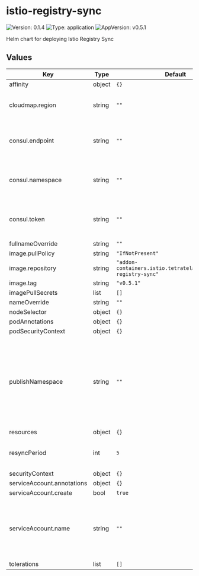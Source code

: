 # istio-registry-sync

![Version: 0.1.4](https://img.shields.io/badge/Version-0.1.4-informational?style=flat-square) ![Type: application](https://img.shields.io/badge/Type-application-informational?style=flat-square) ![AppVersion: v0.5.1](https://img.shields.io/badge/AppVersion-v0.5.1-informational?style=flat-square)

Helm chart for deploying Istio Registry Sync

## Values

| Key | Type | Default | Description |
|-----|------|---------|-------------|
| affinity | object | `{}` |  |
| cloudmap.region | string | `""` | AWS Region to use to connect to Cloud Map |
| consul.endpoint | string | `""` | Consul's endpoint to query service catalog |
| consul.namespace | string | `""` | Consul's namespace to search service catalog |
| consul.token | string | `""` | Consul's ACL token to access service catalog |
| fullnameOverride | string | `""` |  |
| image.pullPolicy | string | `"IfNotPresent"` |  |
| image.repository | string | `"addon-containers.istio.tetratelabs.com/istio-registry-sync"` |  |
| image.tag | string | `"v0.5.1"` |  |
| imagePullSecrets | list | `[]` |  |
| nameOverride | string | `""` |  |
| nodeSelector | object | `{}` |  |
| podAnnotations | object | `{}` |  |
| podSecurityContext | object | `{}` |  |
| publishNamespace | string | `""` | Istio Registry Sync publishes ServiceEntry into this namespace or the namespace it is deployed into |
| resources | object | `{}` |  |
| resyncPeriod | int | `5` | Interval in seconds between syncing |
| securityContext | object | `{}` |  |
| serviceAccount.annotations | object | `{}` |  |
| serviceAccount.create | bool | `true` |  |
| serviceAccount.name | string | `""` | If not set and create is true, a name is generated using the fullname template |
| tolerations | list | `[]` |  |

